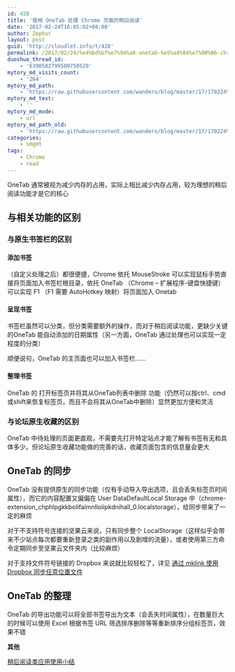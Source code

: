 ```yaml
---
id: 428
title: '使用 OneTab 处理 Chrome 页面的稍后阅读'
date: '2017-02-24T16:05:02+08:00'
author: Zephur
layout: post
guid: 'http://cloudlet.info/t/428'
permalink: /2017/02/24/%e4%bd%bf%e7%94%a8-onetab-%e5%a4%84%e7%90%86-chrome-%e9%a1%b5%e9%9d%a2%e7%9a%84%e7%a8%8d%e5%90%8e%e9%98%85%e8%af%bb/
duoshuo_thread_id:
    - '6390582799509750529'
mytory_md_visits_count:
    - '264'
mytory_md_path:
    - 'https://raw.githubusercontent.com/wandero/blog/master/17/170224%E4%BD%BF%E7%94%A8%20OneTab%20%E5%A4%84%E7%90%86%20Chrome%20%E9%A1%B5%E9%9D%A2%E7%9A%84%E7%A8%8D%E5%90%8E%E9%98%85%E8%AF%BB.md'
mytory_md_text:
    - ''
mytory_md_mode:
    - url
mytory_md_path_old:
    - 'https://raw.githubusercontent.com/wandero/blog/master/17/170224%E4%BD%BF%E7%94%A8%20OneTab%20%E5%A4%84%E7%90%86%20Chrome%20%E9%A1%B5%E9%9D%A2%E7%9A%84%E7%A8%8D%E5%90%8E%E9%98%85%E8%AF%BB.md'
categories:
    - smgmt
tags:
    - Chrome
    - read
---
```


OneTab 通常被视为减少内存的占用，实际上相比减少内存占用，较为理想的稍后阅读功能才是它的核心

<!--more-->

## 与相关功能的区别

### 与原生书签栏的区别

#### 添加书签

（自定义处理之后）都很便捷，Chrome 依托 MouseStroke 可以实现鼠标手势直接将页面加入书签栏根目录，依托 OneTab （Chrome – 扩展程序-键盘快捷键）可以实现 F1 （F1 需要 AutoHotkey 映射）将页面加入 Onetab

#### 呈现书签

书签栏虽然可以分类，但分类需要额外的操作，而对于稍后阅读功能，更缺少关键的OneTab 能自动添加的日期属性（另一方面，OneTab 通过处理也可以实现一定程度的分类）

顺便说句，OneTab 的主页面也可以加入书签栏……

#### 整理书签

OneTab 的 打开标签页并将其从OneTab列表中删除 功能（仍然可以按ctrl、cmd或shift来恢复标签页，而且不会将其从OneTab中删除）显然更加方便和灵活

### 与论坛原生收藏的区别

OneTab 中待处理的页面更直观，不需要先打开特定站点才能了解有书签有无和具体多少。但论坛原生收藏功能做的完善的话，收藏页面包含的信息量会更大

## OneTab 的同步

OneTab 没有提供原生的同步功能（仅有手动导入导出选项，且会丢失标签页时间属性），而它的内容配置又偏偏在 User DataDefaultLocal Storage 中（chrome-extension\_chphlpgkkbolifaimnlloiipkdnihall\_0.localstorage），给同步带来了一定的麻烦

对于不支持符号连接的坚果云来说，只有同步整个 LocalStorage（这样似乎会带来不少站点每次都要重新登录之类的副作用以及剧增的流量），或者使用第三方命令定期同步至坚果云文件夹内（比较麻烦）

对于支持文件符号链接的 Dropbox 来说就比较轻松了，详见 [通过 mklink 使用 Dropbox 同步任意位置文件](http://cloudlet.info/t/425)

## OneTab 的整理

OneTab 的导出功能可以将全部书签导出为文本（会丢失时间属性），在数量巨大的时候可以使用 Excel 根据书签 URL 筛选排序删除等等重新排序分组标签页，效果不错

**其他**

[稍后阅读类应用使用小结](http://cloudlet.info/t/395)